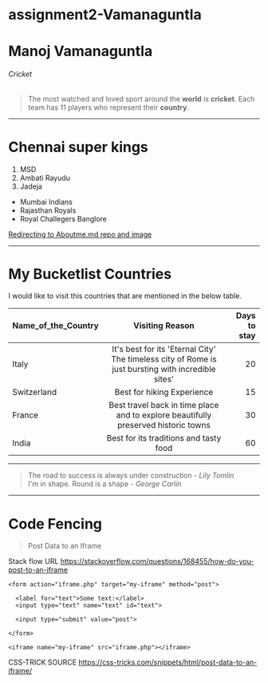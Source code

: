 # assignment2-Vamanaguntla

# Manoj Vamanaguntla
###### Cricket
> The most watched and loved sport around the **world** is **cricket**. Each team has 11 players who represent their **country**.

---

# Chennai super kings
1. MSD
2. Ambati Rayudu
3. Jadeja

* Mumbai Indians
* Rajasthan Royals
* Royal Challegers Banglore <br>

[Redirecting to Aboutme.md repo and image](AboutMe.md)

---

# My Bucketlist Countries
I would like to visit this countries that are mentioned in the below table.

| **Name_of_the_Country** | **Visiting Reason** | **Days to stay** |
| --- | :---: | ---: |
| Italy | It's best for its 'Eternal City' The timeless city of Rome is just bursting with incredible sites' | 20 |
| Switzerland | Best for hiking Experience | 15 |
| France | Best travel back in time place and to explore beautifully preserved historic towns | 30 |
| India | Best for its traditions and tasty food | 60 |

---

> The road to success is always under construction - *Lily Tomlin*<br>
> I'm in shape. Round is a shape - *George Carlin*

---

# Code Fencing 

> Post Data to an Iframe

Stack flow URL <https://stackoverflow.com/questions/168455/how-do-you-post-to-an-iframe>

````
<form action="iframe.php" target="my-iframe" method="post">
			
  <label for="text">Some text:</label>
  <input type="text" name="text" id="text">
			
  <input type="submit" value="post">
			
</form>
		
<iframe name="my-iframe" src="iframe.php"></iframe>
````
CSS-TRICK SOURCE <https://css-tricks.com/snippets/html/post-data-to-an-iframe/>
